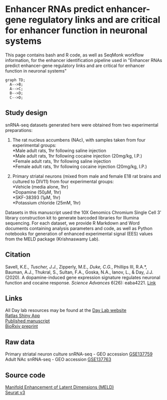 # **Enhancer RNAs predict enhancer-gene regulatory links and are critical for enhancer function in neuronal systems**


This page contains bash and R code, as well as SeqMonk workflow information, for the enhancer identification pipeline used in "Enhancer RNAs predict enhancer-gene regulatory links and are critical for enhancer function in neuronal systems"  


```mermaid
graph TD;
  A-->B;
  A-->C;
  B-->D;
  C-->D;
```

## **Study design**

snRNA-seq datasets generated here were obtained from two experimental preparations:

1. The rat nucleus accumbens (NAc), with samples taken from four experimental groups:  
	*Male adult rats, 1hr following saline injection  
	*Male adult rats, 1hr following cocaine injection (20mg/kg, I.P.)  
	*Female adult rats, 1hr following saline injection  
	*Female adult rats, 1hr following cocaine injection (20mg/kg, I.P.)  

2. Primary striatal neurons (mixed from male and female E18 rat brains and cultured to DIV11) from four experimental groups:  
	*Vehicle (media alone, 1hr)  
	*Dopamine (50µM, 1hr)  
	*SKF-38393 (1µM, 1hr)  
	*Potassium chloride (25mM, 1hr)  

Datasets in this manuscript used the 10X Genomics Chromium Single Cell 3’ library construction kit to generate barcoded libraries for Illumina sequencing. For each dataset, we provide R Markdown and Word documents containing analysis parameters and code, as well as Python notebooks for generation of enhanced experimental signal (EES) values from the MELD package (Krishnaswamy Lab).  


## **Citation**

Savell, K.E.*, Tuscher, J.J.*, Zipperly, M.E.*, Duke, C.G.*, Phillips III, R.A.*, Bauman, A.J., Thukral, S., Sultan, F.A., Goska, N.A., Ianov, L., & Day, J.J. (2020). A dopamine-induced gene expression signature regulates neuronal function and cocaine response. *Science Advances* 6(26): eaba4221.
[Link](https://advances.sciencemag.org/content/6/26/eaba4221)


## **Links**

All Day lab resources may be found at the [Day Lab website](http://day-lab.org/resources)  
[Ratlas Shiny App](https://day-lab.shinyapps.io/ratlas/)  
[Published manuscript](https://advances.sciencemag.org/content/6/26/eaba4221)  
[BioRxiv preprint](https://www.biorxiv.org/content/10.1101/781872v1)  


## **Raw data**

Primary striatal neuron culture snRNA-seq - GEO accession [GSE137759](https://www.ncbi.nlm.nih.gov/geo/query/acc.cgi?acc=GSE137759)  
Adult NAc snRNA-seq - GEO accession [GSE137763](https://www.ncbi.nlm.nih.gov/geo/query/acc.cgi?acc=GSE137763)  


## **Source code**

[Manifold Enhancement of Latent Dimensions (MELD)](https://github.com/KrishnaswamyLab/MELD)  
[Seurat v3](https://github.com/satijalab/seurat)  